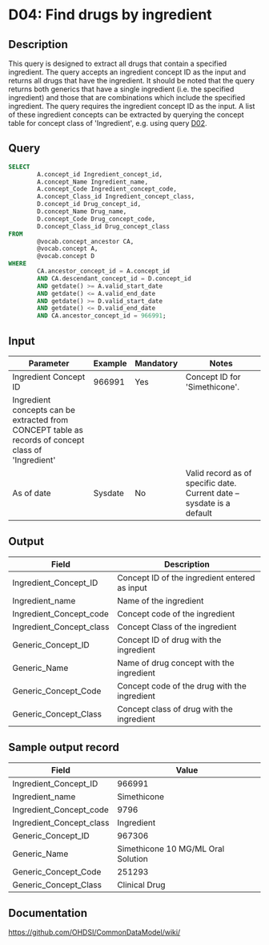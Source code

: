 <!---
Group:drug
Name:D04 Find drugs by ingredient
Author:Patrick Ryan
CDM Version: 5.0
-->

# D04: Find drugs by ingredient

## Description
This query is designed to extract all drugs that contain a specified ingredient. The query accepts an ingredient concept ID as the input and returns all drugs that have the ingredient. It should be noted that the query returns both generics that have a single ingredient (i.e. the specified ingredient) and those that are combinations which include the specified ingredient.
The query requires the ingredient concept ID as the input. A list of these ingredient concepts can be extracted by querying the concept table for concept class of 'Ingredient', e.g. using query  [D02](http://vocabqueries.omop.org/drug-queries/d2).

## Query
```sql
SELECT
        A.concept_id Ingredient_concept_id,
        A.concept_Name Ingredient_name,
        A.concept_Code Ingredient_concept_code,
        A.concept_Class_id Ingredient_concept_class,
        D.concept_id Drug_concept_id,
        D.concept_Name Drug_name,
        D.concept_Code Drug_concept_code,
        D.concept_Class_id Drug_concept_class
FROM
        @vocab.concept_ancestor CA,
        @vocab.concept A,
        @vocab.concept D
WHERE
        CA.ancestor_concept_id = A.concept_id
        AND CA.descendant_concept_id = D.concept_id
        AND getdate() >= A.valid_start_date
        AND getdate() <= A.valid_end_date
        AND getdate() >= D.valid_start_date
        AND getdate() <= D.valid_end_date
        AND CA.ancestor_concept_id = 966991;
```

## Input

|  Parameter |  Example |  Mandatory |  Notes |
| --- | --- | --- | --- |
|  Ingredient Concept ID |  966991 |  Yes | Concept ID for 'Simethicone'.
Ingredient concepts can be extracted from CONCEPT table as records of concept class of 'Ingredient' |
|  As of date |  Sysdate |  No | Valid record as of specific date. Current date – sysdate is a default |

## Output

| Field |  Description |
| --- | --- |
|  Ingredient_Concept_ID |  Concept ID of the ingredient entered as input |
|  Ingredient_name |  Name of the ingredient |
|  Ingredient_Concept_code |  Concept code of the ingredient |
|  Ingredient_Concept_class |  Concept Class of the ingredient |
|  Generic_Concept_ID |  Concept ID of drug with the ingredient |
|  Generic_Name |  Name of drug concept with the ingredient |
|  Generic_Concept_Code |  Concept code of the drug with the ingredient |
|  Generic_Concept_Class |  Concept class of drug with the ingredient |

## Sample output record

| Field |  Value |
| --- | --- |
|  Ingredient_Concept_ID |  966991 |
|  Ingredient_name |  Simethicone |
|  Ingredient_Concept_code |  9796 |
|  Ingredient_Concept_class |  Ingredient |
|  Generic_Concept_ID |  967306 |
|  Generic_Name |  Simethicone 10 MG/ML Oral Solution |
|  Generic_Concept_Code |  251293 |
|  Generic_Concept_Class |  Clinical Drug |



## Documentation
https://github.com/OHDSI/CommonDataModel/wiki/

